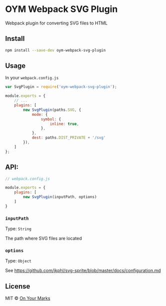 # OYM Webpack SVG Plugin 

Webpack plugin for converting SVG files to HTML

## Install

```bash
npm install --save-dev oym-webpack-svg-plugin
```

## Usage

In your `webpack.config.js`

```javascript
var SvgPlugin = require('oym-webpack-svg-plugin');

module.exports = {
    // ...
    plugins: [
        new SvgPlugin(paths.SVG, {
            mode: {
                symbol: {
                    inline: true,
                },
            },
            dest: paths.DIST_PRIVATE + '/svg'
        }),
    ]
};
```

## API:

```js
// webpack.config.js

module.exports = {
    plugins: [
        new SvgPlugin(inputPath, options)
    ]
}
```

### `inputPath`

Type: `String`

The path where SVG files are located

### `options`

Type: `Object`<br>

See https://github.com/jkphl/svg-sprite/blob/master/docs/configuration.md

## License

MIT © [On Your Marks](https://github.com/onyourmarks.agency)
